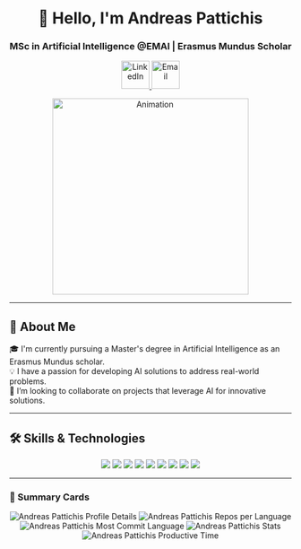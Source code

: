 <h1 align="center">👋 Hello, I'm Andreas Pattichis</h1>
<h3 align="center"> MSc in Artificial Intelligence @EMAI | Erasmus Mundus Scholar </h3>

<p align="center">
  <a href="https://www.linkedin.com/in/andreas-pattichis/" target="_blank">
    <img src="https://cdn.svgporn.com/logos/linkedin-icon.svg" width="50" alt="LinkedIn"/>
  </a>
  <a href="mailto:andreas.pattichis@outlook.com">
    <img src="https://cdn.svgporn.com/logos/google-gmail.svg" width="50" alt="Email"/>
  </a>
</p>





<p align="center">
  <img src="https://github.com/Adam-pw/Adam-pw/blob/main/animation_500_kxa883sd.gif" width="350" alt="Animation"/>
</p>

---

## 🌟 About Me

🎓 I'm currently pursuing a Master's degree in Artificial Intelligence as an Erasmus Mundus scholar.<br>
💡 I have a passion for developing AI solutions to address real-world problems.<br>
🤝 I’m looking to collaborate on projects that leverage AI for innovative solutions.<br>

---

## 🛠️ Skills & Technologies

<div align="center">
  <img src="https://img.shields.io/badge/Python-3776AB?style=for-the-badge&logo=python&logoColor=white"/>
  <img src="https://img.shields.io/badge/TensorFlow-FF6F00?style=for-the-badge&logo=tensorflow&logoColor=white"/>
  <img src="https://img.shields.io/badge/Scikit--learn-F7931E?style=for-the-badge&logo=scikit-learn&logoColor=white"/>
  <img src="https://img.shields.io/badge/Pandas-150458?style=for-the-badge&logo=pandas&logoColor=white"/>
  <img src="https://img.shields.io/badge/Numpy-013243?style=for-the-badge&logo=numpy&logoColor=white"/>
  <img src="https://img.shields.io/badge/Jupyter-F37626?style=for-the-badge&logo=jupyter&logoColor=white"/>
  <img src="https://img.shields.io/badge/Git-F05032?style=for-the-badge&logo=git&logoColor=white"/>
  <img src="https://img.shields.io/badge/Docker-2496ED?style=for-the-badge&logo=docker&logoColor=white"/>
  <img src="https://img.shields.io/badge/Kubernetes-326CE5?style=for-the-badge&logo=kubernetes&logoColor=white"/>
</div>

---


### 🌟 Summary Cards
<p align="center">
  <img src="https://github-profile-summary-cards.vercel.app/api/cards/profile-details?username=andreas-pattichis&theme=dracula" alt="Andreas Pattichis Profile Details"/>
  <img src="https://github-profile-summary-cards.vercel.app/api/cards/repos-per-language?username=andreas-pattichis&theme=dracula" alt="Andreas Pattichis Repos per Language"/>
  <img src="https://github-profile-summary-cards.vercel.app/api/cards/most-commit-language?username=andreas-pattichis&theme=dracula" alt="Andreas Pattichis Most Commit Language"/>
  <img src="https://github-profile-summary-cards.vercel.app/api/cards/stats?username=andreas-pattichis&theme=dracula" alt="Andreas Pattichis Stats"/>
  <img src="https://github-profile-summary-cards.vercel.app/api/cards/productive-time?username=andreas-pattichis&theme=dracula&utcOffset=8" alt="Andreas Pattichis Productive Time"/>
</p>


